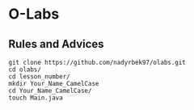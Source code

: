# O-Labs
## Rules and Advices 
```
git clone https://github.com/nadyrbek97/olabs.git
cd olabs/ 
cd lesson_number/
mkdir Your_Name_CamelCase
cd Your_Name_CamelCase/
touch Main.java
```

